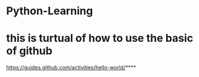 # Python-Learning
# this is turtual of how to use the basic of github
https://guides.github.com/activities/hello-world/****

